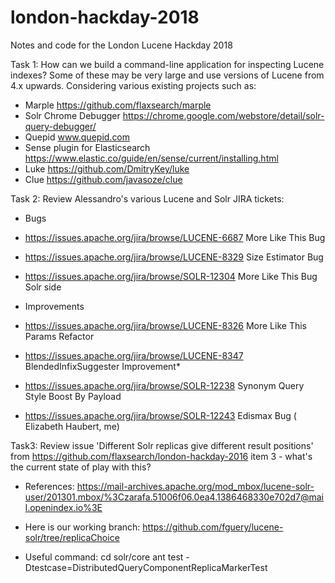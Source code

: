 # london-hackday-2018
Notes and code for the London Lucene Hackday 2018

Task 1: How can we build a command-line application for inspecting Lucene indexes? Some of these may be very large and use versions of Lucene from 4.x upwards. Considering various existing projects such as:
* Marple https://github.com/flaxsearch/marple
* Solr Chrome Debugger https://chrome.google.com/webstore/detail/solr-query-debugger/
* Quepid www.quepid.com
* Sense plugin for Elasticsearch https://www.elastic.co/guide/en/sense/current/installing.html
* Luke https://github.com/DmitryKey/luke
* Clue https://github.com/javasoze/clue


Task 2: Review Alessandro's various Lucene and Solr JIRA tickets:
* Bugs
* https://issues.apache.org/jira/browse/LUCENE-6687 More Like This Bug
* https://issues.apache.org/jira/browse/LUCENE-8329 Size Estimator Bug
* https://issues.apache.org/jira/browse/SOLR-12304 More Like This Bug Solr side

* Improvements
* https://issues.apache.org/jira/browse/LUCENE-8326 More Like This Params Refactor
* https://issues.apache.org/jira/browse/LUCENE-8347 BlendedInfixSuggester Improvement* 
* https://issues.apache.org/jira/browse/SOLR-12238 Synonym Query Style Boost By Payload
* https://issues.apache.org/jira/browse/SOLR-12243 Edismax Bug ( Elizabeth Haubert, me)

Task3: Review issue 'Different Solr replicas give different result positions' from https://github.com/flaxsearch/london-hackday-2016 item 3 - what's the current state of play with this? 

* References: https://mail-archives.apache.org/mod_mbox/lucene-solr-user/201301.mbox/%3Czarafa.51006f06.0ea4.1386468330e702d7@mail.openindex.io%3E

* Here is our working branch: https://github.com/fguery/lucene-solr/tree/replicaChoice

* Useful command: cd solr/core ant test -Dtestcase=DistributedQueryComponentReplicaMarkerTest
